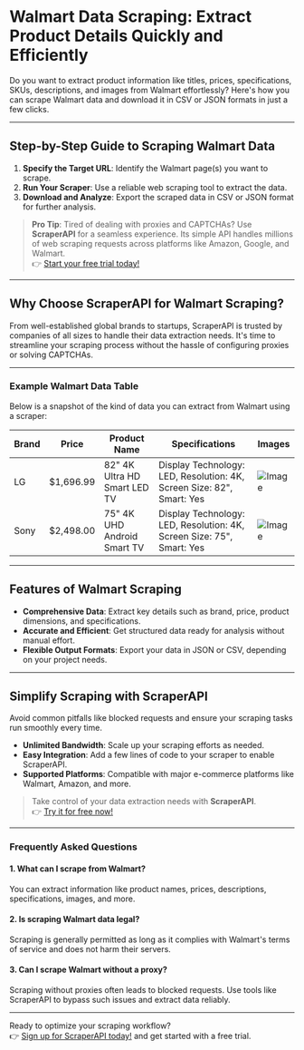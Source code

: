 # Walmart Data Scraping: Extract Product Details Quickly and Efficiently

Do you want to extract product information like titles, prices, specifications, SKUs, descriptions, and images from Walmart effortlessly? Here's how you can scrape Walmart data and download it in CSV or JSON formats in just a few clicks.

---

## Step-by-Step Guide to Scraping Walmart Data

1. **Specify the Target URL**: Identify the Walmart page(s) you want to scrape.
2. **Run Your Scraper**: Use a reliable web scraping tool to extract the data.
3. **Download and Analyze**: Export the scraped data in CSV or JSON format for further analysis.

> **Pro Tip**: Tired of dealing with proxies and CAPTCHAs? Use **ScraperAPI** for a seamless experience. Its simple API handles millions of web scraping requests across platforms like Amazon, Google, and Walmart.  
👉 [Start your free trial today!](https://bit.ly/Scraperapi)

---

## Why Choose ScraperAPI for Walmart Scraping?

From well-established global brands to startups, ScraperAPI is trusted by companies of all sizes to handle their data extraction needs. It's time to streamline your scraping process without the hassle of configuring proxies or solving CAPTCHAs.

---

### Example Walmart Data Table

Below is a snapshot of the kind of data you can extract from Walmart using a scraper:

| Brand | Price     | Product Name  | Specifications                       | Images                                                                                             |
|-------|-----------|---------------|--------------------------------------|----------------------------------------------------------------------------------------------------|
| LG    | $1,696.99 | 82" 4K Ultra HD Smart LED TV | Display Technology: LED, Resolution: 4K, Screen Size: 82", Smart: Yes | ![Image](https://i5.walmartimages.com/asr/e21c9e97-a1fd-4be1-8630-bcb441b370e0_3.8daddd6094f5c7336c00a0bd27ae05d5.jpeg) |
| Sony  | $2,498.00 | 75" 4K UHD Android Smart TV | Display Technology: LED, Resolution: 4K, Screen Size: 75", Smart: Yes | ![Image](https://i5.walmartimages.com/asr/b4692dff-be0c-49b1-8032-23fa6ca4dd27_1.8f023e86d42a15344f340f84582f25f4.jpeg) |

---

## Features of Walmart Scraping

- **Comprehensive Data**: Extract key details such as brand, price, product dimensions, and specifications.
- **Accurate and Efficient**: Get structured data ready for analysis without manual effort.
- **Flexible Output Formats**: Export your data in JSON or CSV, depending on your project needs.

---

## Simplify Scraping with ScraperAPI

Avoid common pitfalls like blocked requests and ensure your scraping tasks run smoothly every time.

- **Unlimited Bandwidth**: Scale up your scraping efforts as needed.
- **Easy Integration**: Add a few lines of code to your scraper to enable ScraperAPI.
- **Supported Platforms**: Compatible with major e-commerce platforms like Walmart, Amazon, and more.

> Take control of your data extraction needs with **ScraperAPI**.  
👉 [Try it for free now!](https://bit.ly/Scraperapi)

---

### Frequently Asked Questions

#### 1. What can I scrape from Walmart?
You can extract information like product names, prices, descriptions, specifications, images, and more.

#### 2. Is scraping Walmart data legal?
Scraping is generally permitted as long as it complies with Walmart's terms of service and does not harm their servers.

#### 3. Can I scrape Walmart without a proxy?
Scraping without proxies often leads to blocked requests. Use tools like ScraperAPI to bypass such issues and extract data reliably.

---

Ready to optimize your scraping workflow?  
👉 [Sign up for ScraperAPI today!](https://bit.ly/Scraperapi) and get started with a free trial.
